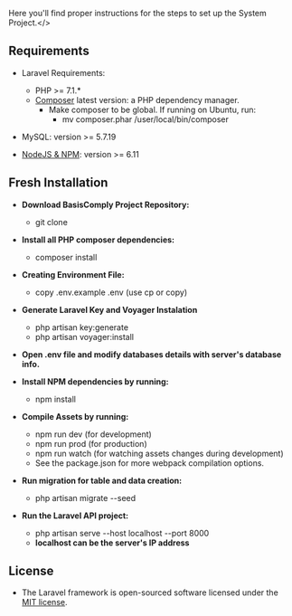 Here you'll find proper instructions for the steps to set up the System Project.</>

## Requirements

- Laravel Requirements:
    - PHP >= 7.1.*
    - [Composer](https://getcomposer.org/download/) latest version: a PHP dependency manager.
        - Make composer to be global. If running on Ubuntu, run:
            - mv composer.phar /user/local/bin/composer
- MySQL: version >= 5.7.19

- [NodeJS & NPM](https://nodejs.org/en/): version >= 6.11


## Fresh Installation

- **Download BasisComply Project Repository:**
    - git clone

- **Install all PHP composer dependencies:**
    - composer install

- **Creating Environment File:**
    - copy .env.example .env (use cp or copy)

- **Generate Laravel Key and Voyager Instalation**
    - php artisan key:generate
    - php artisan voyager:install

- **Open .env file and modify databases details with server's database info.**

- **Install NPM dependencies by running:**
    - npm install

- **Compile Assets by running:**
    - npm run dev  (for development)
    - npm run prod (for production)
    - npm run watch (for watching assets changes during development)
    - See the package.json for more webpack compilation options.

- **Run migration for table and data creation:**
    - php artisan migrate --seed

- **Run the Laravel API project:**
    - php artisan serve --host localhost --port 8000
    - **localhost can be the server's IP address**

## License

- The Laravel framework is open-sourced software licensed under the [MIT license](http://opensource.org/licenses/MIT).